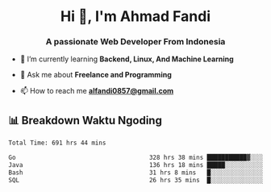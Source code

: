 <h1 align="center">Hi 👋, I'm Ahmad Fandi</h1>
<h3 align="center">A passionate Web Developer From Indonesia</h3>

- 🌱 I’m currently learning **Backend, Linux, And Machine Learning**

- 💬 Ask me about **Freelance and Programming**

- 📫 How to reach me **<alfandi0857@gmail.com>**


## 📊 Breakdown Waktu Ngoding

<!--START_SECTION:waka-->

```txt
Total Time: 691 hrs 44 mins

Go                                     328 hrs 38 mins ███████████▓░░░░░░░░░░░░░   47.11 %
Java                                   136 hrs 18 mins █████░░░░░░░░░░░░░░░░░░░░   19.54 %
Bash                                   31 hrs 8 mins   █░░░░░░░░░░░░░░░░░░░░░░░░   04.46 %
SQL                                    26 hrs 35 mins  █░░░░░░░░░░░░░░░░░░░░░░░░   03.81 %
```

<!--END_SECTION:waka-->
